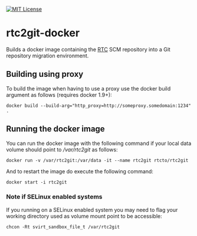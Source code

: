 [![MIT License](https://img.shields.io/badge/licsense-MIT-orange.svg)](https://github.com/rtcTo/rtc2git-docker/blob/master/LICENSE)

# rtc2git-docker
Builds a docker image containing the [RTC](https://jazz.net/products/rational-team-concert/) SCM repository into a Git repository migration environment.

## Building using proxy
To build the image when having to use a proxy use the docker build argument 
as follows (requires docker 1.9+):

````
docker build --build-arg="http_proxy=http://someproxy.somedomain:1234" .
````

## Running the docker image
You can run the docker image with the following command if your local data volume should point to */var/rtc2git* as follows:

````
docker run -v /var/rtc2git:/var/data -it --name rtc2git rtcto/rtc2git
````

And to restart the image do execute the following command:

````
docker start -i rtc2git
````

### Note if SELinux enabled systems
If you running on a SELinux enabled system you may need to flag your working directory used as volume mount point to be accessible:

````
chcon -Rt svirt_sandbox_file_t /var/rtc2git
````
